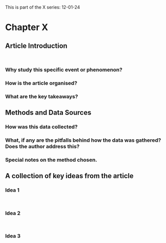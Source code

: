 This is part of the X series:
12-01-24

# Chapter X
## Article Introduction

```ad-abstract


```


### Why study this specific event or phenomenon?


### How is the article organised?


### What are the key takeaways?


## Methods and Data Sources


### How was this data collected?



### What, if any are the pitfalls behind how the data was gathered? Does the author address this?



### Special notes on the method chosen.




## A collection of key ideas from the article

### Idea 1

```ad-quote


```


### Idea 2

```ad-quote


```



### Idea 3

```ad-quote


```

